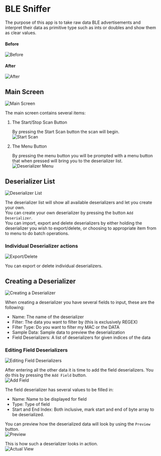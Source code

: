 # BLE Sniffer

The purpose of this app is to take raw data BLE advertisements and interpret their data as primitive type such as ints or doubles and show them as clear values.

#### Before
![](./tutorial/before.jpg?raw=true "Before")
#### After
![](./tutorial/after.jpg?raw=true "After")


## Main Screen
![](./tutorial/img1.jpg?raw=true "Main Screen")

The main screen contains several items:

1. The Start/Stop Scan Button

   By pressing the Start Scan button the scan will begin.<br/>
   ![](./tutorial/img2.jpg?raw=true "Start Scan")
2. The Menu Button

   By pressing the menu button you will be prompted with a menu button that when pressed will bring you to the deserializer list.<br/>
   ![](./tutorial/img3.jpg?raw=true "Deserializer Menu")

## Deserializer List
![](./tutorial/img4.jpg?raw=true "Deserializer List")

The deserializer list will show all available deserializers and let you create your own.<br/>
You can create your own deserializer by pressing the button `Add Deserializer`.<br/>
You can import, export and delete deserializers by either holding the deserializer you wish to export/delete, or choosing to appropriate item from to menu to do batch operations.

### Individual Deserializer actions
![](./tutorial/img10.jpg?raw=true "Export/Delete")

You can export or delete individual deserializers.

## Creating a Deserializer
![](./tutorial/img5.jpg?raw=true "Creating a Deserializer")

When creating a deserializer you have several fields to input, these are the following:
* Name: The name of the deserializer
* Filter: The data you want to filter by (this is exclusively REGEX)
* Filter Type: Do you want to filter my MAC or the DATA
* Sample Data: Sample data to preview the deserialization
* Field Deserializers: A list of deserializers for given indices of the data

### Editing Field Deserializers
![](./tutorial/img6.jpg?raw=true "Editing Field Deserializers")

After entering all the other data it is time to add the field deserializers.
You do this by pressing the `Add Field` button.<br/>
![](./tutorial/img7.jpg?raw=true "Add Field")

The field deserializer has several values to be filled in:
* Name: Name to be displayed for field
* Type: Type of field
* Start and End Index: Both inclusive, mark start and end of byte array to be deserialized.

You can preview how the deserialized data will look by using the `Preview` button.<br/>
![](./tutorial/img8.jpg?raw=true "Preview")

This is how such a deserializer looks in action.<br/>
![](./tutorial/img9.jpg?raw=true "Actual View")
